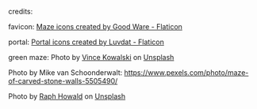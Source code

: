 credits:

favicon:
<a href="https://www.flaticon.com/free-icons/maze" title="maze icons">Maze icons created by Good Ware - Flaticon</a>

portal: 
<a href="https://www.flaticon.com/free-icons/portal" title="portal icons">Portal icons created by Luvdat - Flaticon</a>

green maze:
Photo by <a href="https://unsplash.com/@hivince?utm_source=unsplash&utm_medium=referral&utm_content=creditCopyText">Vince Kowalski</a> on <a href="https://unsplash.com/photos/SyKn6ePS-gg?utm_source=unsplash&utm_medium=referral&utm_content=creditCopyText">Unsplash</a>
  

  Photo by Mike van Schoonderwalt: https://www.pexels.com/photo/maze-of-carved-stone-walls-5505490/

  Photo by <a href="https://unsplash.com/@raphhowald?utm_source=unsplash&utm_medium=referral&utm_content=creditCopyText">Raph Howald</a> on <a href="https://unsplash.com/photos/GSCtoEEqntQ?utm_source=unsplash&utm_medium=referral&utm_content=creditCopyText">Unsplash</a>
  